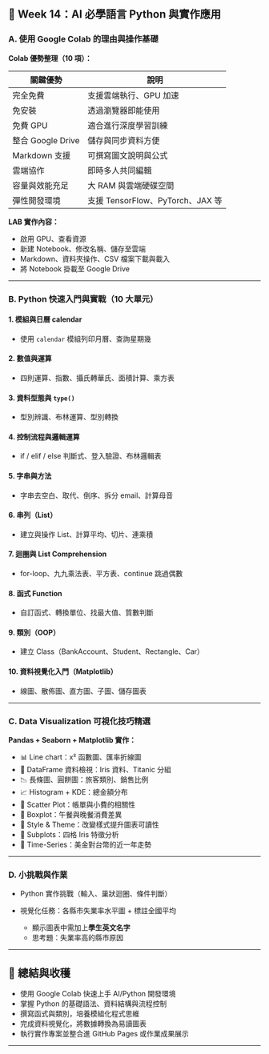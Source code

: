 ## 🧾 Week 14：AI 必學語言 Python 與實作應用

### A. 使用 Google Colab 的理由與操作基礎

**Colab 優勢整理（10 項）：**

| 關鍵優勢            | 說明                          |
| --------------- | --------------------------- |
| 完全免費            | 支援雲端執行、GPU 加速               |
| 免安裝             | 透過瀏覽器即能使用                   |
| 免費 GPU          | 適合進行深度學習訓練                  |
| 整合 Google Drive | 儲存與同步資料方便                   |
| Markdown 支援     | 可撰寫圖文說明與公式                  |
| 雲端協作            | 即時多人共同編輯                    |
| 容量與效能充足         | 大 RAM 與雲端硬碟空間               |
| 彈性開發環境          | 支援 TensorFlow、PyTorch、JAX 等 |

**LAB 實作內容：**

* 啟用 GPU、查看資源
* 新建 Notebook、修改名稱、儲存至雲端
* Markdown、資料夾操作、CSV 檔案下載與載入
* 將 Notebook 掛載至 Google Drive

---

### B. Python 快速入門與實戰（10 大單元）

#### **1. 模組與日曆 calendar**

* 使用 `calendar` 模組列印月曆、查詢星期幾

#### **2. 數值與運算**

* 四則運算、指數、攝氏轉華氏、面積計算、乘方表

#### **3. 資料型態與 `type()`**

* 型別辨識、布林運算、型別轉換

#### **4. 控制流程與邏輯運算**

* if / elif / else 判斷式、登入驗證、布林邏輯表

#### **5. 字串與方法**

* 字串去空白、取代、倒序、拆分 email、計算母音

#### **6. 串列（List）**

* 建立與操作 List、計算平均、切片、連乘積

#### **7. 迴圈與 List Comprehension**

* for-loop、九九乘法表、平方表、continue 跳過偶數

#### **8. 函式 Function**

* 自訂函式、轉換單位、找最大值、質數判斷

#### **9. 類別（OOP）**

* 建立 Class（BankAccount、Student、Rectangle、Car）

#### **10. 資料視覺化入門（Matplotlib）**

* 線圖、散佈圖、直方圖、子圖、儲存圖表

---

### C. Data Visualization 可視化技巧精選

**Pandas + Seaborn + Matplotlib 實作：**

* 📊 Line chart：x² 函數圖、匯率折線圖
* 📑 DataFrame 資料檢視：Iris 資料、Titanic 分組
* 📉 長條圖、圓餅圖：旅客類別、銷售比例
* 📈 Histogram + KDE：總金額分布
* 📍 Scatter Plot：帳單與小費的相關性
* 🧪 Boxplot：午餐與晚餐消費差異
* 🎨 Style & Theme：改變樣式提升圖表可讀性
* 🧱 Subplots：四格 Iris 特徵分析
* 💱 Time-Series：美金對台幣的近一年走勢

---

### D. 小挑戰與作業

* Python 實作挑戰（輸入、巢狀迴圈、條件判斷）
* 視覺化任務：各縣市失業率水平圖 + 標註全國平均

  * 顯示圖表中需加上**學生英文名字**
  * 思考題：失業率高的縣市原因

---

## 🧠 總結與收穫
* 使用 Google Colab 快速上手 AI/Python 開發環境
* 掌握 Python 的基礎語法、資料結構與流程控制
* 撰寫函式與類別，培養模組化程式思維
* 完成資料視覺化，將數據轉換為易讀圖表
* 執行實作專案並整合進 GitHub Pages 或作業成果展示

---

